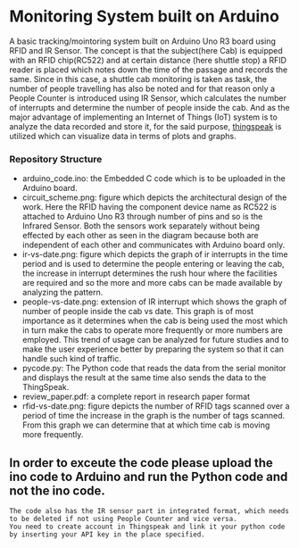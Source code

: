 # Monitoring System built on Arduino
A basic tracking/mointoring system built on Arduino Uno R3 board using RFID and IR Sensor. The concept is that the subject(here Cab) is equipped with an RFID chip(RC522) and at certain distance (here shuttle stop) a RFID reader is placed which notes down the time of the passage and records the same.
Since in this case, a shuttle cab monitoring is taken as task, the number of people travelling has also be noted and for that reason only a People Counter is introduced using IR Sensor, which calculates the number of interrupts and determine the number of people inside the cab. 
And as the major advantage of implementing an Internet of Things (IoT) system is to analyze the data recorded and store it, for the said purpose, [thingspeak](https://thingspeak.com/) is utilized which can visualize data in terms of plots and graphs.

### Repository Structure
- arduino_code.ino: the Embedded C code which is to be uploaded in the Arduino board.
- circuit_scheme.png: figure which depicts the architectural design of the work. Here the RFID having the component device name as RC522 is attached to Arduino Uno R3 through number of pins and so is the Infrared Sensor. Both the sensors work separately without being effected by each other as seen in the diagram because both are independent of each other and communicates with Arduino board only.
- ir-vs-date.png: figure which depicts the graph of ir interrupts in the time period and is used to determine the people entering or leaving the cab, the increase in interrupt determines the rush hour where the facilities are required and so the more and more cabs can be made available by analyzing the pattern.
- people-vs-date.png: extension of IR interrupt which shows the graph of number of people inside the cab vs date. This graph is of most importance as it determines when the cab is being used the most which in turn make the cabs to operate more frequently or more numbers are employed. This trend of usage can be analyzed for future studies and to make the user experience better by preparing the system so that it can handle such kind of traffic.
- pycode.py: The Python code that reads the data from the serial monitor and displays the result at the same time also sends the data to the ThingSpeak.
- review_paper.pdf: a complete report in research paper format
- rfid-vs-date.png: figure depicts the number of RFID tags scanned over a period of time the increase in the graph is the number of tags scanned. From this graph we can determine that at which time cab is moving more frequently.

## In order to exceute the code please upload the ino code to Arduino and run the Python code and not the ino code. 
```
The code also has the IR sensor part in integrated format, which needs to be deleted if not using People Counter and vice versa.
You need to create account in Thingspeak and link it your python code by inserting your API key in the place specified.
```
